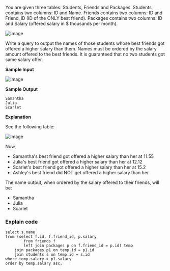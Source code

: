 You are given three tables: Students, Friends and Packages. Students contains two columns: ID and Name. Friends contains two columns: ID and Friend_ID (ID of the ONLY best friend). Packages contains two columns: ID and Salary (offered salary in $ thousands per month).

![image](https://s3.amazonaws.com/hr-challenge-images/12895/1443820186-2a9b4939a8-1.png)

Write a query to output the names of those students whose best friends got offered a higher salary than them. Names must be ordered by the salary amount offered to the best friends. It is guaranteed that no two students got same salary offer.

**Sample Input**

![image](https://s3.amazonaws.com/hr-challenge-images/12895/1443820079-9bd1e231b1-2_1.png)

**Sample Output**
```
Samantha
Julia
Scarlet
```
**Explanation**

See the following table:

![image](https://s3.amazonaws.com/hr-challenge-images/12895/1443819966-c37c146d27-3.png)

Now,

* Samantha's best friend got offered a higher salary than her at 11.55
* Julia's best friend got offered a higher salary than her at 12.12
* Scarlet's best friend got offered a higher salary than her at 15.2
* Ashley's best friend did NOT get offered a higher salary than her

The name output, when ordered by the salary offered to their friends, will be:

* Samantha
* Julia
* Scarlet

### Explain code
```
select s.name
from (select f.id, f.friend_id, p.salary
        from friends f
        left join packages p on f.friend_id = p.id) temp 
    join packages p1 on temp.id = p1.id
    join students s on temp.id = s.id
where temp.salary > p1.salary
order by temp.salary asc;
```
